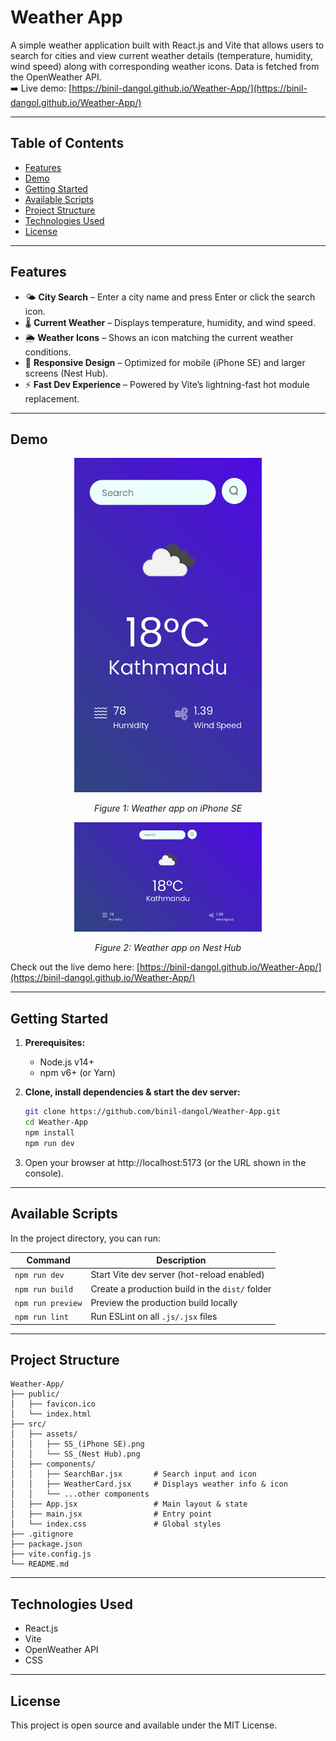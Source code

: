 # Weather App

A simple weather application built with React.js and Vite that allows users to search for cities and view current weather details (temperature, humidity, wind speed) along with corresponding weather icons. Data is fetched from the OpenWeather API.  
➡️ Live demo: [https://binil-dangol.github.io/Weather-App/](https://binil-dangol.github.io/Weather-App/)

---

## Table of Contents

- [Features](#features)  
- [Demo](#demo)  
- [Getting Started](#getting-started)  
- [Available Scripts](#available-scripts)  
- [Project Structure](#project-structure)  
- [Technologies Used](#technologies-used)  
- [License](#license)  

---

## Features

- 🌤️ **City Search** – Enter a city name and press Enter or click the search icon.  
- 🌡️ **Current Weather** – Displays temperature, humidity, and wind speed.  
- 🌦️ **Weather Icons** – Shows an icon matching the current weather conditions.  
- 🔄 **Responsive Design** – Optimized for mobile (iPhone SE) and larger screens (Nest Hub).  
- ⚡ **Fast Dev Experience** – Powered by Vite’s lightning-fast hot module replacement.  

---

## Demo

<div align="center">
  <img src="src/assets/SS_(iPhone SE).png" alt="Weather app on iPhone SE" width="300" />
  <p><i>Figure 1: Weather app on iPhone SE</i></p>

  <img src="src/assets/SS_(Nest Hub).png" alt="Weather app on Nest Hub" width="300" />
  <p><i>Figure 2: Weather app on Nest Hub</i></p>
</div>

Check out the live demo here: [https://binil-dangol.github.io/Weather-App/](https://binil-dangol.github.io/Weather-App/)

---

## Getting Started

1. **Prerequisites:**  
   - Node.js v14+  
   - npm v6+ (or Yarn)

2. **Clone, install dependencies & start the dev server:**  
   ```bash
   git clone https://github.com/binil-dangol/Weather-App.git
   cd Weather-App
   npm install
   npm run dev

3. Open your browser at http://localhost:5173 (or the URL shown in the console).

---

## Available Scripts
In the project directory, you can run:

| Command           | Description                                     |
| ----------------- | ----------------------------------------------- |
| `npm run dev`     | Start Vite dev server (hot-reload enabled)      |
| `npm run build`   | Create a production build in the `dist/` folder |
| `npm run preview` | Preview the production build locally            |
| `npm run lint`    | Run ESLint on all `.js/.jsx` files              |

---

## Project Structure

```text
Weather-App/
├── public/
│   ├── favicon.ico
│   └── index.html
├── src/
│   ├── assets/
│   │   ├── SS_(iPhone SE).png
│   │   └── SS_(Nest Hub).png
│   ├── components/
│   │   ├── SearchBar.jsx       # Search input and icon
│   │   ├── WeatherCard.jsx     # Displays weather info & icon
│   │   └── ...other components
│   ├── App.jsx                 # Main layout & state
│   ├── main.jsx                # Entry point
│   └── index.css               # Global styles
├── .gitignore
├── package.json
├── vite.config.js
└── README.md
```

---

## Technologies Used

- React.js
- Vite
- OpenWeather API
- CSS

---

## License
This project is open source and available under the MIT License.
